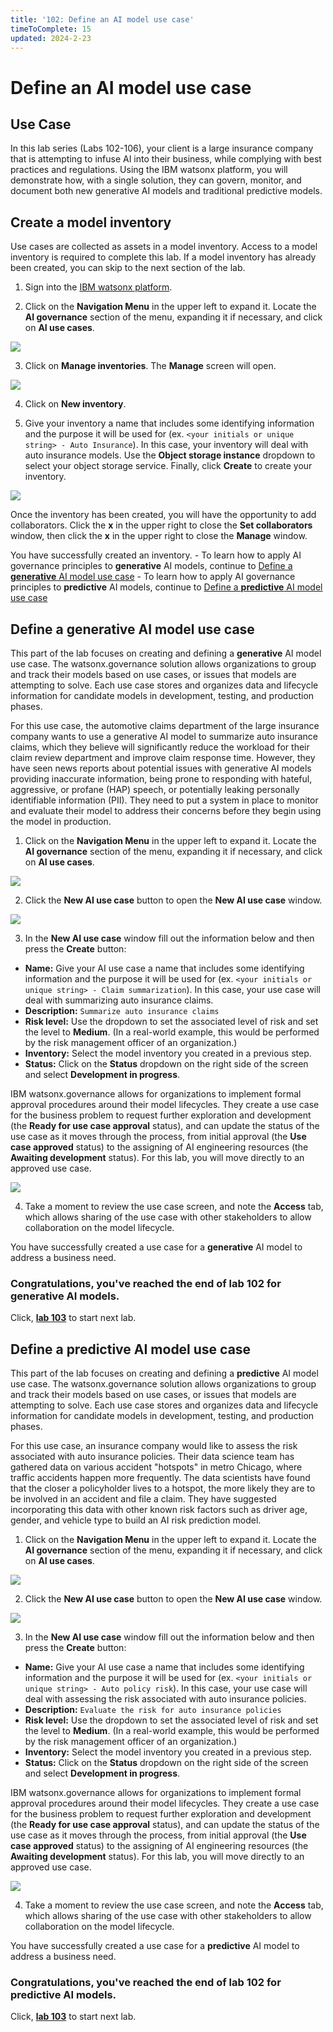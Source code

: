 ```yaml
---
title: '102: Define an AI model use case'
timeToComplete: 15
updated: 2024-2-23
---
```


<QuizAlert text='Heads Up! Quiz material will be flagged like this!' />

# Define an AI model use case

## Use Case

In this lab series (Labs 102-106), your client is a large insurance company that is attempting to infuse AI into their business, while complying with best practices and regulations. Using the IBM watsonx platform, you will demonstrate how, with a single solution, they can govern, monitor, and document both new generative AI models and traditional predictive models.

## Create a model inventory

Use cases are collected as assets in a model inventory. Access to a model inventory is required to complete this lab. If a model inventory has already been created, you can skip to the next section of the lab.

1. Sign into the [IBM watsonx platform](https://dataplatform.cloud.ibm.com/wx/home?context=wx).

2. Click on the **Navigation Menu** in the upper left to expand it. Locate the **AI governance** section of the menu, expanding it if necessary, and click on **AI use cases**.

  ![](./images/102/navigation-menu-use-case.png)

3. Click on **Manage inventories**. The **Manage** screen will open.

  ![](./images/102/manage-inventories.png)

4. Click on **New inventory**.

5. Give your inventory a name that includes some identifying information and the purpose it will be used for (ex. `<your initials or unique string> - Auto Insurance`). In this case, your inventory will deal with auto insurance models. Use the **Object storage instance** dropdown to select your object storage service. Finally, click **Create** to create your inventory.

  ![](./images/102/create-inventory.png)

  Once the inventory has been created, you will have the opportunity to add collaborators. Click the **x** in the upper right to close the **Set collaborators** window, then click the **x** in the upper right to close the **Manage** window.

  You have successfully created an inventory.
    - To learn how to apply AI governance principles to **generative** AI models, continue to [Define a **generative** AI model use case](#define-a-generative-ai-model-use-case)
    - To learn how to apply AI governance principles to **predictive** AI models, continue to [Define a **predictive** AI model use case](#define-a-predictive-ai-model-use-case)

## Define a **generative** AI model use case

<QuizAlert text='There is a quiz question on AI use cases.' />

This part of the lab focuses on creating and defining a **generative** AI model use case. The watsonx.governance solution allows organizations to group and track their models based on use cases, or issues that models are attempting to solve. Each use case stores and organizes data and lifecycle information for candidate models in development, testing, and production phases.

For this use case, the automotive claims department of the large insurance company wants to use a generative AI model to summarize auto insurance claims, which they believe will significantly reduce the workload for their claim review department and improve claim response time. However, they have seen news reports about potential issues with generative AI models providing inaccurate information, being prone to responding with hateful, aggressive, or profane (HAP) speech, or potentially leaking personally identifiable information (PII). They need to put a system in place to monitor and evaluate their model to address their concerns before they begin using the model in production.

1. Click on the **Navigation Menu** in the upper left to expand it. Locate the **AI governance** section of the menu, expanding it if necessary, and click on **AI use cases**.

  ![](./images/102/navigation-menu-use-case.png)

2. Click the **New AI use case** button to open the **New AI use case** window.

  ![](./images/102/new-use-case.png)

3. In the **New AI use case** window fill out the information below and then press the **Create** button:

  - **Name:** Give your AI use case a name that includes some identifying information and the purpose it will be used for (ex. `<your initials or unique string> - Claim summarization`). In this case, your use case will deal with summarizing auto insurance claims.
  - **Description:** `Summarize auto insurance claims`
  - **Risk level:** Use the dropdown to set the associated level of risk and set the level to **Medium**. (In a real-world example, this would be performed by the risk management officer of an organization.)
  - **Inventory:** Select the model inventory you created in a previous step.
  - **Status:** Click on the **Status** dropdown on the right side of the screen and select **Development in progress**. 
  
  IBM watsonx.governance allows for organizations to implement formal approval procedures around their model lifecycles. They create a use case for the business problem to request further exploration and development (the **Ready for use case approval** status), and can update the status of the use case as it moves through the process, from initial approval (the **Use case approved** status) to the assigning of AI engineering resources (the **Awaiting development** status). For this lab, you will move directly to an approved use case.

  ![](./images/102/create-generative-use-case.png)

4. Take a moment to review the use case screen, and note the **Access** tab, which allows sharing of the use case with other stakeholders to allow collaboration on the model lifecycle.

You have successfully created a use case for a **generative** AI model to address a business need.

### Congratulations, you've reached the end of lab 102 for **generative** AI models.

Click, **[lab 103](/watsonx/watsonxgov/103)** to start next lab.

## Define a **predictive** AI model use case

<QuizAlert text='There is a quiz question on AI use cases.' />

This part of the lab focuses on creating and defining a **predictive** AI model use case. The watsonx.governance solution allows organizations to group and track their models based on use cases, or issues that models are attempting to solve. Each use case stores and organizes data and lifecycle information for candidate models in development, testing, and production phases.

For this use case, an insurance company would like to assess the risk associated with auto insurance policies. Their data science team has gathered data on various accident "hotspots" in metro Chicago, where traffic accidents happen more frequently. The data scientists have found that the closer a policyholder lives to a hotspot, the more likely they are to be involved in an accident and file a claim. They have suggested incorporating this data with other known risk factors such as driver age, gender, and vehicle type to build an AI risk prediction model.

1. Click on the **Navigation Menu** in the upper left to expand it. Locate the **AI governance** section of the menu, expanding it if necessary, and click on **AI use cases**.

  ![](./images/102/navigation-menu-use-case.png)

2. Click the **New AI use case** button to open the **New AI use case** window.

  ![](./images/102/new-use-case.png)

3. In the **New AI use case** window fill out the information below and then press the **Create** button:

  - **Name:** Give your AI use case a name that includes some identifying information and the purpose it will be used for (ex. `<your initials or unique string> - Auto policy risk`). In this case, your use case will deal with assessing the risk associated with auto insurance policies.
  - **Description:** `Evaluate the risk for auto insurance policies`
  - **Risk level:** Use the dropdown to set the associated level of risk and set the level to **Medium**. (In a real-world example, this would be performed by the risk management officer of an organization.)
  - **Inventory:** Select the model inventory you created in a previous step.
  - **Status:** Click on the **Status** dropdown on the right side of the screen and select **Development in progress**. 
  
  IBM watsonx.governance allows for organizations to implement formal approval procedures around their model lifecycles. They create a use case for the business problem to request further exploration and development (the **Ready for use case approval** status), and can update the status of the use case as it moves through the process, from initial approval (the **Use case approved** status) to the assigning of AI engineering resources (the **Awaiting development** status). For this lab, you will move directly to an approved use case.

  ![](./images/102/create-predictive-use-case.png)

4. Take a moment to review the use case screen, and note the **Access** tab, which allows sharing of the use case with other stakeholders to allow collaboration on the model lifecycle.

You have successfully created a use case for a **predictive** AI model to address a business need.

### Congratulations, you've reached the end of lab 102 for **predictive** AI models.

Click, **[lab 103](/watsonx/watsonxgov/103)** to start next lab.
